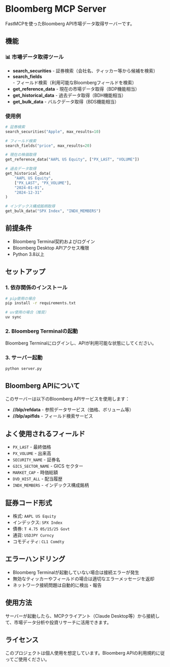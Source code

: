 # Bloomberg MCP Server

FastMCPを使ったBloomberg API市場データ取得サーバーです。

## 機能

### 📊 市場データ取得ツール

- **search_securities** - 証券検索（会社名、ティッカー等から候補を検索）
- **search_fields** - フィールド検索（利用可能なBloombergフィールドを検索）
- **get_reference_data** - 現在の市場データ取得（BDP機能相当）
- **get_historical_data** - 過去データ取得（BDH機能相当）
- **get_bulk_data** - バルクデータ取得（BDS機能相当）

### 使用例

```python
# 証券検索
search_securities("Apple", max_results=10)

# フィールド検索  
search_fields("price", max_results=20)

# 現在の株価取得
get_reference_data("AAPL US Equity", ["PX_LAST", "VOLUME"])

# 過去データ取得
get_historical_data(
    "AAPL US Equity", 
    ["PX_LAST", "PX_VOLUME"], 
    "2024-01-01", 
    "2024-12-31"
)

# インデックス構成銘柄取得
get_bulk_data("SPX Index", "INDX_MEMBERS")
```

## 前提条件

- Bloomberg Terminal契約およびログイン
- Bloomberg Desktop APIアクセス権限
- Python 3.8以上

## セットアップ

### 1. 依存関係のインストール

```bash
# pip使用の場合
pip install -r requirements.txt

# uv使用の場合（推奨）
uv sync
```

### 2. Bloomberg Terminalの起動

Bloomberg Terminalにログインし、APIが利用可能な状態にしてください。

### 3. サーバー起動

```bash
python server.py
```

## Bloomberg APIについて

このサーバーは以下のBloomberg APIサービスを使用します：

- **//blp/refdata** - 参照データサービス（価格、ボリューム等）
- **//blp/apiflds** - フィールド検索サービス

## よく使用されるフィールド

- `PX_LAST` - 最終価格
- `PX_VOLUME` - 出来高
- `SECURITY_NAME` - 証券名
- `GICS_SECTOR_NAME` - GICS セクター
- `MARKET_CAP` - 時価総額
- `DVD_HIST_ALL` - 配当履歴
- `INDX_MEMBERS` - インデックス構成銘柄

## 証券コード形式

- 株式: `AAPL US Equity`
- インデックス: `SPX Index`
- 債券: `T 4.75 05/15/25 Govt`
- 通貨: `USDJPY Curncy`
- コモディティ: `CL1 Comdty`

## エラーハンドリング

- Bloomberg Terminalが起動していない場合は接続エラーが発生
- 無効なティッカーやフィールドの場合は適切なエラーメッセージを返却
- ネットワーク接続問題は自動的に検出・報告

## 使用方法

サーバーが起動したら、MCPクライアント（Claude Desktop等）から接続して、市場データ分析や投資リサーチに活用できます。

## ライセンス

このプロジェクトは個人使用を想定しています。Bloomberg APIの利用規約に従ってご使用ください。
